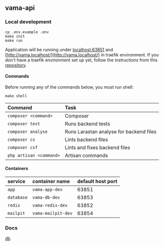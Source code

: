 ## vama-api
### Local development
```
cp .env.example .env
make init
make run
```
Application will be running under [localhost:63851](localhost:63851) and [http://vama.localhost/](http://vama.localhost/) in traefik environment. If you don't have a traefik environment set up yet, follow the instructions from this [repository](https://github.com/AutomaticCraftingTable/traefik-environment).

#### Commands
Before running any of the commands below, you must run shell:
```
make shell
```

| Command                 | Task                                        |
|:------------------------|:--------------------------------------------|
| `composer <command>`    | Composer                                    |
| `composer test`         | Runs backend tests                          |
| `composer analyse`      | Runs Larastan analyse for backend files     |
| `composer cs`           | Lints backend files                         |
| `composer csf`          | Lints and fixes backend files               |
| `php artisan <command>` | Artisan commands                            |


#### Containers

| service    | container name            | default host port               |
|:-----------|:--------------------------|:--------------------------------|
| `app`      | `vama-app-dev`     | 63851                           |
| `database` | `vama-db-dev`      | 63853                           |
| `redis`    | `vama-redis-dev`   | 63852                           |
| `mailpit`  | `vama-mailpit-dev` | 63854                           |

### Docs
[db](https://github.com/AutomaticCraftingTable/vama-api/blob/main/doc/db.md)